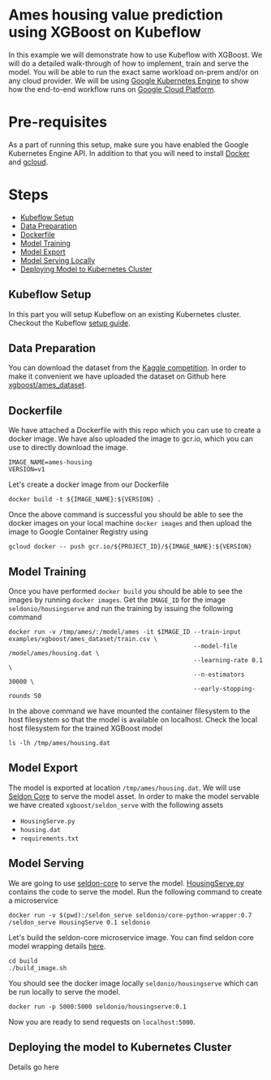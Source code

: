 # Ames housing value prediction using XGBoost on Kubeflow

In this example we will demonstrate how to use Kubeflow with XGBoost. We will do a detailed
walk-through of how to implement, train and serve the model. You will be able to run the exact same workload on-prem and/or on any cloud provider. We will be using [Google Kubernetes Engine](https://cloud.google.com/kubernetes-engine/) to show how the end-to-end workflow runs on [Google Cloud Platform](https://cloud.google.com/). 

# Pre-requisites

As a part of running this setup, make sure you have enabled the Google
Kubernetes Engine API. In addition to that you will need to install
[Docker](https://docs.docker.com/install/) and [gcloud](https://cloud.google.com/sdk/downloads).

# Steps
 * [Kubeflow Setup](#kubeflow-setup)
 * [Data Preparation](#data-preparation)
 * [Dockerfile](#dockerfile)
 * [Model Training](#model-training)
 * [Model Export](#model-export)
 * [Model Serving Locally](#model-serving)
 * [Deploying Model to Kubernetes Cluster](#deploying-the-model-to-kubernetes-cluster)

## Kubeflow Setup
In this part you will setup Kubeflow on an existing Kubernetes cluster. Checkout the Kubeflow [setup guide](https://github.com/kubeflow/kubeflow#setup). 

## Data Preparation
You can download the dataset from the [Kaggle competition](https://www.kaggle.com/c/house-prices-advanced-regression-techniques/data). In order to make it convenient we have uploaded the dataset on Github here [xgboost/ames_dataset](xgboost/ames_dataset). 

## Dockerfile
We have attached a Dockerfile with this repo which you can use to create a
docker image. We have also uploaded the image to gcr.io, which you can use to
directly download the image.

```
IMAGE_NAME=ames-housing
VERSION=v1
```

Let's create a docker image from our Dockerfile

```
docker build -t ${IMAGE_NAME}:${VERSION} .
```

Once the above command is successful you should be able to see the docker
images on your local machine `docker images` and then upload the image to
Google Container Registry using

```
gcloud docker -- push gcr.io/${PROJECT_ID}/${IMAGE_NAME}:${VERSION}
```

## Model Training

Once you have performed `docker build` you should be able to see the images by running `docker images`. Get the `IMAGE_ID` for the image `seldonio/housingserve` and run the training by issuing the following command 

```
docker run -v /tmp/ames/:/model/ames -it $IMAGE_ID --train-input examples/xgboost/ames_dataset/train.csv \
                                                   --model-file /model/ames/housing.dat \
                                                   --learning-rate 0.1 \
                                                   --n-estimators 30000 \
                                                   --early-stopping-rounds 50
```

In the above command we have mounted the container filesystem to the host filesystem so that the model is available on localhost. Check the local host filesystem for the trained XGBoost model

```
ls -lh /tmp/ames/housing.dat
```

## Model Export
The model is exported at location `/tmp/ames/housing.dat`. We will use [Seldon Core](https://github.com/SeldonIO/seldon-core/) to serve the model asset. In order to make the model servable we have created `xgboost/seldon_serve` with the following assets

 * `HousingServe.py`
 * `housing.dat`
 * `requirements.txt`

## Model Serving
We are going to use [seldon-core](https://github.com/SeldonIO/seldon-core/) to serve the model. [HousingServe.py](seldon-serve/HousingServe.py) contains the code to serve the model. Run the following command to create a microservice 

```
docker run -v $(pwd):/seldon_serve seldonio/core-python-wrapper:0.7 /seldon_serve HousingServe 0.1 seldonio
```

Let's build the seldon-core microservice image. You can find seldon core model wrapping details [here](https://github.com/SeldonIO/seldon-core/blob/master/docs/wrappers/python.md).

```
cd build
./build_image.sh
```

You should see the docker image locally `seldonio/housingserve` which can be run locally to serve the model. 

```
docker run -p 5000:5000 seldonio/housingserve:0.1
```

Now you are ready to send requests on `localhost:5000`.

## Deploying the model to Kubernetes Cluster
Details go here
